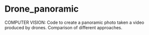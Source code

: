 # Drone_panoramic
COMPUTER VISION: Code to create a panoramic photo taken a video produced by  drones. Comparison of different approaches.
